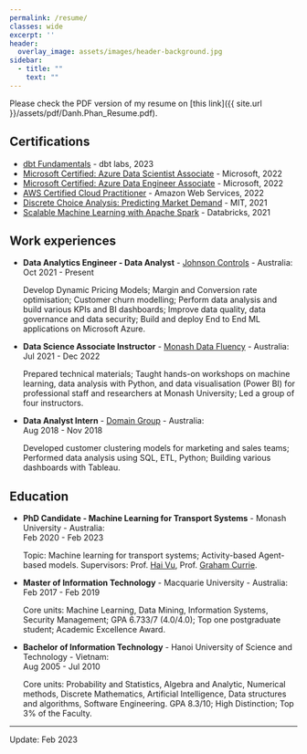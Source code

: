 ```yaml
---
permalink: /resume/
classes: wide
excerpt: ''
header:
  overlay_image: assets/images/header-background.jpg
sidebar:
  - title: ""
    text: ""
---
```


Please check the PDF version of my resume on [this link]({{ site.url }}/assets/pdf/Danh.Phan_Resume.pdf).

## Certifications

- [dbt Fundamentals](https://www.credential.net/286e1864-1fb6-45ed-bbb2-c9be91e359e0#gs.phoo1p) - dbt labs, 2023
- [Microsoft Certified: Azure Data Scientist Associate](https://www.credly.com/badges/0146ec6f-3a1d-453a-9dfc-ff4f29a69530/linked_in_profile) - Microsoft, 2022
- [Microsoft Certified: Azure Data Engineer Associate](https://www.credly.com/badges/014e627c-bd21-4e71-93b2-1e8394f9c875/public_url) - Microsoft, 2022
- [AWS Certified Cloud Practitioner](https://www.credly.com/badges/4b53c738-8539-4699-a4c1-936399adf7d0/linked_in_profile) - Amazon Web Services, 2022
- [Discrete Choice Analysis: Predicting Market Demand](https://www.credential.net/85141069-15fa-4d93-901d-57114a8a2b4a#gs.c372q5) - MIT, 2021
- [Scalable Machine Learning with Apache Spark](https://danhphan.net/assets/certifications/Databricks_Scalable%20Machine%20Learning%20with%20Apache%20Spark.pdf) - Databricks, 2021

## Work experiences

- **Data Analytics Engineer - Data Analyst** - [Johnson Controls](https://www.johnsoncontrols.com/en_au) - Australia:  
  Oct 2021 - Present 

  Develop Dynamic Pricing Models; Margin and Conversion rate optimisation; Customer churn modelling; Perform data analysis and build various KPIs and BI dashboards; Improve data quality, data governance and data security; Build and deploy End to End ML applications on Microsoft Azure.

- **Data Science Associate Instructor** - [Monash Data Fluency](https://www.monash.edu/data-fluency/home) - Australia:  
  Jul 2021 - Dec 2022 

  Prepared technical materials; Taught hands-on workshops on machine learning, data analysis with Python, and data visualisation (Power BI) for professional staff and researchers at Monash University; Led a group of four instructors.

- **Data Analyst Intern** - [Domain Group](https://www.domain.com.au/group/) - Australia:  
  Aug 2018 - Nov 2018	

  Developed customer clustering models for marketing and sales teams; Performed data analysis using SQL, ETL, Python; Building various dashboards with Tableau.

## Education

- **PhD Candidate - Machine Learning for Transport Systems** - Monash University - Australia:  
  Feb 2020 - Feb 2023 

  Topic: Machine learning for transport systems; Activity-based Agent-based models. Supervisors: Prof. [Hai Vu](https://www.monash.edu/engineering/lehaivu), Prof. [Graham Currie](https://www.monash.edu/engineering/grahamcurrie).


- **Master of Information Technology** - Macquarie University - Australia:  
  Feb 2017 - Feb 2019 

  Core units: Machine Learning, Data Mining, Information Systems, Security Management; GPA 6.733/7 (4.0/4.0); Top one postgraduate student; Academic Excellence Award.

- **Bachelor of Information Technology** - Hanoi University of Science and Technology - Vietnam:  
  Aug 2005 - Jul 2010 

  Core units: Probability and Statistics, Algebra and Analytic, Numerical methods, Discrete Mathematics, Artificial Intelligence, Data structures and algorithms, Software Engineering. GPA 8.3/10; High Distinction; Top 3% of the Faculty.


---

Update: Feb 2023